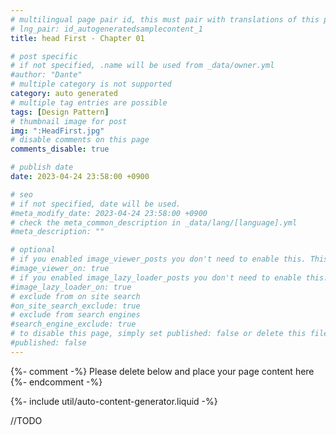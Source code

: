 ```yaml
---
# multilingual page pair id, this must pair with translations of this page. (This name must be unique)
# lng_pair: id_autogeneratedsamplecontent_1
title: head First - Chapter 01

# post specific
# if not specified, .name will be used from _data/owner.yml
#author: "Dante"
# multiple category is not supported
category: auto generated
# multiple tag entries are possible
tags: [Design Pattern]
# thumbnail image for post
img: ":HeadFirst.jpg"
# disable comments on this page
comments_disable: true

# publish date
date: 2023-04-24 23:58:00 +0900

# seo
# if not specified, date will be used.
#meta_modify_date: 2023-04-24 23:58:00 +0900
# check the meta_common_description in _data/lang/[language].yml
#meta_description: ""

# optional
# if you enabled image_viewer_posts you don't need to enable this. This is only if image_viewer_posts = false
#image_viewer_on: true
# if you enabled image_lazy_loader_posts you don't need to enable this. This is only if image_lazy_loader_posts = false
#image_lazy_loader_on: true
# exclude from on site search
#on_site_search_exclude: true
# exclude from search engines
#search_engine_exclude: true
# to disable this page, simply set published: false or delete this file
#published: false
---
```

{%- comment -%} Please delete below and place your page content here {%- endcomment -%}

{%- include util/auto-content-generator.liquid -%}

<!-- outline-start -->

//TODO


<!-- outline-end -->
